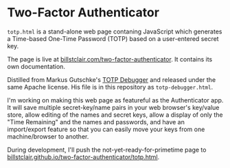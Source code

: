 # Two-Factor Authenticator

`totp.html` is a stand-alone web page contaning JavaScript which generates a Time-based One-Time Password (TOTP) based on a user-entered secret key.

The page is live at [billstclair.com/two-factor-authenticator](https://billstclair.com/two-factor-authenticator/). It contains its own documentation.

Distilled from Markus Gutschke's [TOTP Debugger](https://github.com/google/google-authenticator/blob/master/libpam/totp.html) and released under the same Apache license. His file is in this repository as `totp-debugger.html`.

I'm working on making this web page as featureful as the Authenticator app. It will save multiple secret-key/name pairs in your web browser's key/value store, allow editing of the names and secret keys, allow a display of only the "Time Remaining" and the names and passwords, and have an import/export feature so that you can easily move your keys from one machine/browser to another.

During development, I'll push the not-yet-ready-for-primetime page to  [billstclair.github.io/two-factor-authenticator/totp.html](https://billstclair.github.io/two-factor-authenticator/totp.html).
